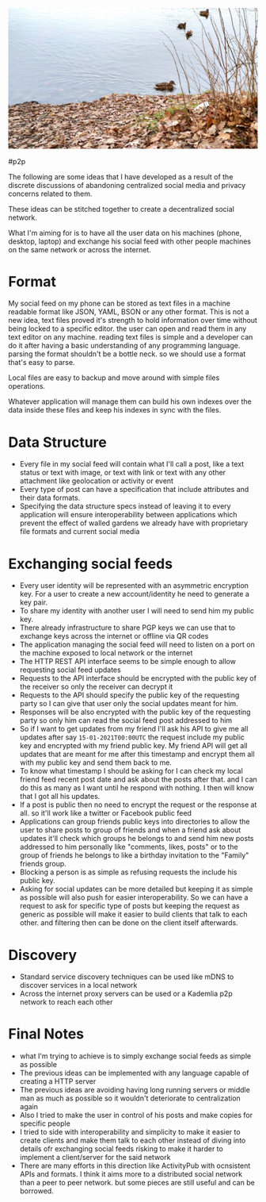 ![](/public/IMG_20201227_115636.jpg)

#p2p

The following are some ideas that I have developed as a result of the discrete
discussions of abandoning centralized social media and privacy concerns related
to them.

These ideas can be stitched together to create a decentralized social network.

What I'm aiming for is to have all the user data on his machines (phone,
desktop, laptop) and exchange his social feed with other people machines on the
same network or across the internet.

# Format

My social feed on my phone can be stored as text files in a machine readable
format like JSON, YAML, BSON or any other format. This is not a new idea, text
files proved it's strength to hold information over time without being locked to
a specific editor. the user can open and read them in any text editor on any
machine. reading text files is simple and a developer can do it after having a
basic understanding of any programming language. parsing the format shouldn't be
a bottle neck. so we should use a format that's easy to parse.

Local files are easy to backup and move around with simple files operations.

Whatever application will manage them can build his own indexes over the data
inside these files and keep his indexes in sync with the files.

# Data Structure

- Every file in my social feed will contain what I'll call a post, like a text
  status or text with image, or text with link or text with any other attachment
  like geolocation or activity or event
- Every type of post can have a specification that include attributes and their
  data formats.
- Specifying the data structure specs instead of leaving it to every application
  will ensure interoperability between applications which prevent the effect of
  walled gardens we already have with proprietary file formats and current
  social media

# Exchanging social feeds

- Every user identity will be represented with an asymmetric encryption key. For
  a user to create a new account/identity he need to generate a key pair.
- To share my identity with another user I will need to send him my public key.
- There already infrastructure to share PGP keys we can use that to exchange
  keys across the internet or offline via QR codes
- The application managing the social feed will need to listen on a port on the
  machine exposed to local network or the internet
- The HTTP REST API interface seems to be simple enough to allow requesting
  social feed updates
- Requests to the API interface should be encrypted with the public key of the
  receiver so only the receiver can decrypt it
- Requests to the API should specify the public key of the requesting party so I
  can give that user only the social updates meant for him.
- Responses will be also encrypted with the public key of the requesting party
  so only him can read the social feed post addressed to him
- So if I want to get updates from my friend I'll ask his API to give me all
  updates after say `15-01-2021T00:00UTC` the request include my public key and
  encrypted with my friend public key. My friend API will get all updates that
  are meant for me after this timestamp and encrypt them all with my public key
  and send them back to me.
- To know what timestamp I should be asking for I can check my local friend feed
  recent post date and ask about the posts after that. and I can do this as many
  as I want until he respond with nothing. I then will know that I got all his
  updates.
- If a post is public then no need to encrypt the request or the response at
  all. so it'll work like a twitter or Facebook public feed
- Applications can group friends public keys into directories to allow the user
  to share posts to group of friends and when a friend ask about updates it'll
  check which groups he belongs to and send him new posts addressed to him
  personally like "comments, likes, posts" or to the group of friends he belongs
  to like a birthday invitation to the "Family" friends group.
- Blocking a person is as simple as refusing requests the include his public key.
- Asking for social updates can be more detailed but keeping it as simple as
  possible will also push for easier interoperability. So we can have a request
  to ask for specific type of posts but keeping the request as generic as
  possible will make it easier to build clients that talk to each other. and
  filtering then can be done on the client itself afterwards.


# Discovery

- Standard service discovery techniques can be used like mDNS to discover
  services in a local network
- Across the internet proxy servers can be used or a Kademlia p2p network to
  reach each other

# Final Notes


- what I'm trying to achieve is to simply exchange social feeds as simple as
  possible
- The previous ideas can be implemented with any language capable of creating a
  HTTP server
- The previous ideas are avoiding having long running servers or middle man as
  much as possible so it wouldn't deteriorate to centralization again
- Also I tried to make the user in control of his posts and make copies for
  specific people
- I tried to side with interoperability and simplicity to make it easier to
  create clients and make them talk to each other instead of diving into details
  ofr exchanging social feeds risking to make it harder to implement a
  client/server for the said network
- There are many efforts in this direction like ActivityPub with ocnsistent APIs
  and formats. I think it aims more to a distributed social network than a peer
  to peer network. but some pieces are still useful and can be borrowed.
